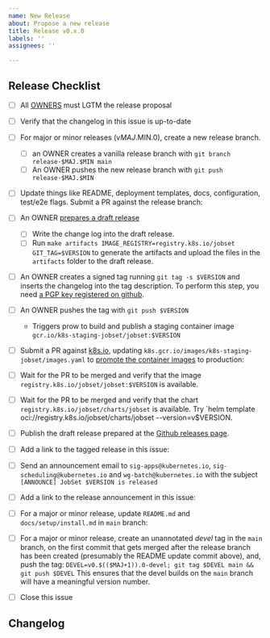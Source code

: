 ```yaml
---
name: New Release
about: Propose a new release
title: Release v0.x.0
labels: ''
assignees: ''

---
```


## Release Checklist
<!--
Please do not remove items from the checklist
-->
- [ ] All [OWNERS](https://github.com/kubernetes-sigs/jobset/blob/main/OWNERS) must LGTM the release proposal
- [ ] Verify that the changelog in this issue is up-to-date
- [ ] For major or minor releases (v$MAJ.$MIN.0), create a new release branch.
  - [ ] an OWNER creates a vanilla release branch with
        `git branch release-$MAJ.$MIN main`
  - [ ] An OWNER pushes the new release branch with
        `git push release-$MAJ.$MIN`
- [ ] Update things like README, deployment templates, docs, configuration, test/e2e flags.
      Submit a PR against the release branch: <!-- example #211 #214 under Kueue repo -->
- [ ] An OWNER [prepares a draft release](https://github.com/kubernetes-sigs/jobset/releases)
  - [ ] Write the change log into the draft release.
  - [ ] Run
      `make artifacts IMAGE_REGISTRY=registry.k8s.io/jobset GIT_TAG=$VERSION`
      to generate the artifacts and upload the files in the `artifacts` folder
      to the draft release.
- [ ] An OWNER creates a signed tag running
     `git tag -s $VERSION`
      and inserts the changelog into the tag description.
      To perform this step, you need [a PGP key registered on github](https://docs.github.com/en/authentication/managing-commit-signature-verification/checking-for-existing-gpg-keys).
- [ ] An OWNER pushes the tag with
      `git push $VERSION`
  - Triggers prow to build and publish a staging container image
      `gcr.io/k8s-staging-jobset/jobset:$VERSION`
- [ ] Submit a PR against [k8s.io](https://github.com/kubernetes/k8s.io), 
      updating `k8s.gcr.io/images/k8s-staging-jobset/images.yaml` to
      [promote the container images](https://github.com/kubernetes/k8s.io/tree/main/k8s.gcr.io#image-promoter)
      to production: <!-- example kubernetes/k8s.io#3612-->
- [ ] Wait for the PR to be merged and verify that the image `registry.k8s.io/jobset/jobset:$VERSION` is available.
- [ ] Wait for the PR to be merged and verify that the chart `registry.k8s.io/jobset/charts/jobset` is available. 
      Try `helm template oci://registry.k8s.io/jobset/charts/jobset --version=v$VERSION.
- [ ] Publish the draft release prepared at the [Github releases page](https://github.com/kubernetes-sigs/jobset/releases).
- [ ] Add a link to the tagged release in this issue: <!-- example https://github.com/kubernetes-sigs/jobset/releases/tag/v0.1.0 -->
- [ ] Send an announcement email to `sig-apps@kubernetes.io`, `sig-scheduling@kubernetes.io` and `wg-batch@kubernetes.io` with the subject `[ANNOUNCE] JobSet $VERSION is released`
- [ ] Add a link to the release announcement in this issue: <!-- example https://groups.google.com/a/kubernetes.io/g/wg-batch/c/-gZOrSnwDV4 -->
- [ ] For a major or minor release, update `README.md` and `docs/setup/install.md`
      in `main` branch: <!-- example #215 -->
- [ ] For a major or minor release, create an unannotated _devel_ tag in the
      `main` branch, on the first commit that gets merged after the release
       branch has been created (presumably the README update commit above), and, push the tag:
      `DEVEL=v0.$(($MAJ+1)).0-devel; git tag $DEVEL main && git push $DEVEL`
      This ensures that the devel builds on the `main` branch will have a meaningful version number.
- [ ] Close this issue


## Changelog
<!--
Describe changes since the last release here.
-->
